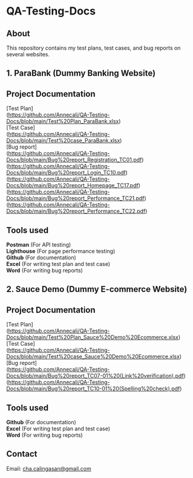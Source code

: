 # QA-Testing-Docs

## About
This repository contains my test plans, test cases, and bug reports on several websites.

## 1. ParaBank (Dummy Banking Website)
## Project Documentation
[Test Plan]  
(https://github.com/Annecali/QA-Testing-Docs/blob/main/Test%20Plan_ParaBank.xlsx)  
[Test Case]  
(https://github.com/Annecali/QA-Testing-Docs/blob/main/Test%20case_ParaBank.xlsx)  
[Bug report]  
(https://github.com/Annecali/QA-Testing-Docs/blob/main/Bug%20report_Registration_TC01.pdf)  
(https://github.com/Annecali/QA-Testing-Docs/blob/main/Bug%20report_Login_TC10.pdf)  
(https://github.com/Annecali/QA-Testing-Docs/blob/main/Bug%20report_Homepage_TC17.pdf)  
(https://github.com/Annecali/QA-Testing-Docs/blob/main/Bug%20report_Performance_TC21.pdf)  
(https://github.com/Annecali/QA-Testing-Docs/blob/main/Bug%20report_Performance_TC22.pdf)

## Tools used
**Postman** (For API testing)  
**Lighthouse** (For page performance testing)  
**Github** (For documentation)  
**Excel** (For writing test plan and test case)  
**Word** (For writing bug reports)  



## 2. Sauce Demo (Dummy E-commerce Website)
## Project Documentation
[Test Plan]  
(https://github.com/Annecali/QA-Testing-Docs/blob/main/Test%20Plan_Sauce%20Demo%20Ecommerce.xlsx)  
[Test Case]  
(https://github.com/Annecali/QA-Testing-Docs/blob/main/Test%20case_Sauce%20Demo%20Ecommerce.xlsx)  
[Bug report]  
(https://github.com/Annecali/QA-Testing-Docs/blob/main/Bug%20report_TC07-01%20(Link%20verification).pdf)  
(https://github.com/Annecali/QA-Testing-Docs/blob/main/Bug%20report_TC10-01%20(Spelling%20check).pdf)

## Tools used
**Github** (For documentation)  
**Excel** (For writing test plan and test case)  
**Word** (For writing bug reports)  

## Contact
Email: cha.calingasan@gmail.com
